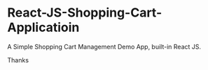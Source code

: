 # React-JS-Shopping-Cart-Applicatioin

A Simple Shopping Cart Management Demo App, built-in React JS.

Thanks
